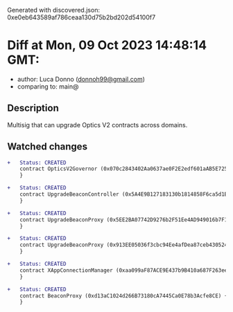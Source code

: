 Generated with discovered.json: 0xe0eb643589af786ceaa130d75b2bd202d54100f7

# Diff at Mon, 09 Oct 2023 14:48:14 GMT:

- author: Luca Donno (<donnoh99@gmail.com>)
- comparing to: main@

## Description

Multisig that can upgrade Optics V2 contracts across domains.

## Watched changes

```diff
+   Status: CREATED
    contract OpticsV2Governor (0x070c2843402Aa0637ae0F2E2edf601aAB5E72509) {
    }
```

```diff
+   Status: CREATED
    contract UpgradeBeaconController (0x5A4E9B127183130b1814858F6ca5d1B1c6d799Ee) {
    }
```

```diff
+   Status: CREATED
    contract UpgradeBeaconProxy (0x5EE2BA07742D9276b2F51Ee4AD949016b7F164c1) {
    }
```

```diff
+   Status: CREATED
    contract UpgradeBeaconProxy (0x913EE05036f3cbc94Ee4afDea87ceb430524648a) {
    }
```

```diff
+   Status: CREATED
    contract XAppConnectionManager (0xaa099aF87ACE9E437b9B410a687F263eeaeC4321) {
    }
```

```diff
+   Status: CREATED
    contract BeaconProxy (0xd13aC1024d266B73180cA7445Ca0E78b3Acfe8CE) {
    }
```
